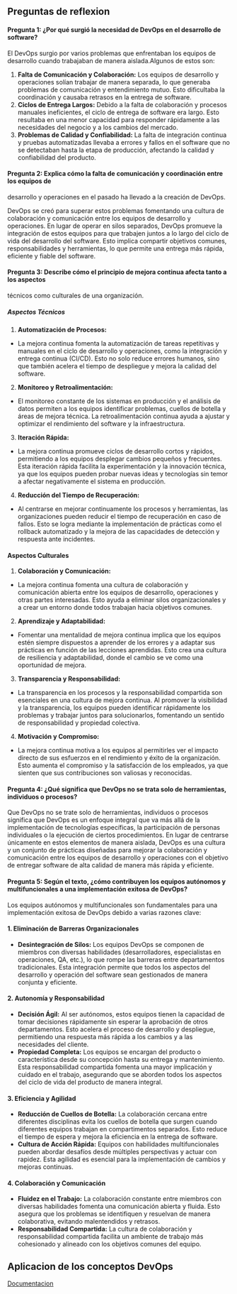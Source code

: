 ## Preguntas de reflexion

#### **Pregunta 1:** ¿Por qué surgió la necesidad de DevOps en el desarrollo de software?

El DevOps surgio por varios problemas que enfrentaban los equipos de desarrollo cuando trabajaban de manera aislada.Algunos de estos son:
   1. **Falta de Comunicación y Colaboración:** Los equipos de desarrollo y operaciones solían trabajar de manera separada, lo que generaba problemas de comunicación y entendimiento mutuo. Esto dificultaba la coordinación y causaba retrasos en la entrega de software.
  2. **Ciclos de Entrega Largos:** Debido a la falta de colaboración y procesos manuales ineficientes, el ciclo de entrega de software era largo. Esto resultaba en una menor capacidad para responder rápidamente a las necesidades del negocio y a los cambios del mercado.
  3. **Problemas de Calidad y Confiabilidad:** La falta de integración continua y pruebas automatizadas llevaba a errores y fallos en el software que no se detectaban hasta la etapa de producción, afectando la calidad y confiabilidad del producto.

#### **Pregunta 2:** Explica cómo la falta de comunicación y coordinación entre los equipos de
  desarrollo y operaciones en el pasado ha llevado a la creación de DevOps.


DevOps se creó para superar estos problemas fomentando una cultura de colaboración y comunicación entre los equipos de desarrollo y operaciones. En lugar de operar en silos separados, DevOps promueve la integración de estos equipos para que trabajen juntos a lo largo del ciclo de vida del desarrollo del software. Esto implica compartir objetivos comunes, responsabilidades y herramientas, lo que permite una entrega más rápida, eficiente y fiable del software.


#### **Pregunta 3:** Describe cómo el principio de mejora continua afecta tanto a los aspectos
  técnicos como culturales de una organización.

##### Aspectos Técnicos

1. **Automatización de Procesos:**
  - La mejora continua fomenta la automatización de tareas repetitivas y manuales en el ciclo de desarrollo y operaciones, como la integración y entrega continua (CI/CD). Esto no solo reduce errores humanos, sino que también acelera el tiempo de despliegue y mejora la calidad del software.

2. **Monitoreo y Retroalimentación:**
  - El monitoreo constante de los sistemas en producción y el análisis de datos permiten a los equipos identificar problemas, cuellos de botella y áreas de mejora técnica. La retroalimentación continua ayuda a ajustar y optimizar el rendimiento del software y la infraestructura.

3. **Iteración Rápida:**
  - La mejora continua promueve ciclos de desarrollo cortos y rápidos, permitiendo a los equipos desplegar cambios pequeños y frecuentes. Esta iteración rápida facilita la experimentación y la innovación técnica, ya que los equipos pueden probar nuevas ideas y tecnologías sin temor a afectar negativamente el sistema en producción.

4. **Reducción del Tiempo de Recuperación:**
  - Al centrarse en mejorar continuamente los procesos y herramientas, las organizaciones pueden reducir el tiempo de recuperación en caso de fallos. Esto se logra mediante la implementación de prácticas como el rollback automatizado y la mejora de las capacidades de detección y respuesta ante incidentes.

#### Aspectos Culturales

1. **Colaboración y Comunicación:**
  - La mejora continua fomenta una cultura de colaboración y comunicación abierta entre los equipos de desarrollo, operaciones y otras partes interesadas. Esto ayuda a eliminar silos organizacionales y a crear un entorno donde todos trabajan hacia objetivos comunes.

2. **Aprendizaje y Adaptabilidad:**
  - Fomentar una mentalidad de mejora continua implica que los equipos estén siempre dispuestos a aprender de los errores y a adaptar sus prácticas en función de las lecciones aprendidas. Esto crea una cultura de resiliencia y adaptabilidad, donde el cambio se ve como una oportunidad de mejora.

3. **Transparencia y Responsabilidad:**
  - La transparencia en los procesos y la responsabilidad compartida son esenciales en una cultura de mejora continua. Al promover la visibilidad y la transparencia, los equipos pueden identificar rápidamente los problemas y trabajar juntos para solucionarlos, fomentando un sentido de responsabilidad y propiedad colectiva.

4. **Motivación y Compromiso:**
  - La mejora continua motiva a los equipos al permitirles ver el impacto directo de sus esfuerzos en el rendimiento y éxito de la organización. Esto aumenta el compromiso y la satisfacción de los empleados, ya que sienten que sus contribuciones son valiosas y reconocidas.


#### **Pregunta 4:** ¿Qué significa que DevOps no se trata solo de herramientas, individuos o procesos?

Que DevOps no se trate solo de herramientas, individuos o procesos significa que DevOps es un enfoque integral que va más allá de la implementación de tecnologías específicas, la participación de personas individuales o la ejecución de ciertos procedimientos. En lugar de centrarse únicamente en estos elementos de manera aislada, DevOps es una cultura y un conjunto de prácticas diseñadas para mejorar la colaboración y comunicación entre los equipos de desarrollo y operaciones con el objetivo de entregar software de alta calidad de manera más rápida y eficiente.


#### **Pregunta 5:** Según el texto, ¿cómo contribuyen los equipos autónomos y multifuncionales a una implementación exitosa de DevOps?

Los equipos autónomos y multifuncionales son fundamentales para una implementación exitosa de DevOps debido a varias razones clave:

#### 1. Eliminación de Barreras Organizacionales
- **Desintegración de Silos:** Los equipos DevOps se componen de miembros con diversas habilidades (desarrolladores, especialistas en operaciones, QA, etc.), lo que rompe las barreras entre departamentos tradicionales. Esta integración permite que todos los aspectos del desarrollo y operación del software sean gestionados de manera conjunta y eficiente.

#### 2. Autonomía y Responsabilidad
- **Decisión Ágil:** Al ser autónomos, estos equipos tienen la capacidad de tomar decisiones rápidamente sin esperar la aprobación de otros departamentos. Esto acelera el proceso de desarrollo y despliegue, permitiendo una respuesta más rápida a los cambios y a las necesidades del cliente.
- **Propiedad Completa:** Los equipos se encargan del producto o característica desde su concepción hasta su entrega y mantenimiento. Esta responsabilidad compartida fomenta una mayor implicación y cuidado en el trabajo, asegurando que se aborden todos los aspectos del ciclo de vida del producto de manera integral.

#### 3. Eficiencia y Agilidad
- **Reducción de Cuellos de Botella:** La colaboración cercana entre diferentes disciplinas evita los cuellos de botella que surgen cuando diferentes equipos trabajan en compartimentos separados. Esto reduce el tiempo de espera y mejora la eficiencia en la entrega de software.
- **Cultura de Acción Rápida:** Equipos con habilidades multifuncionales pueden abordar desafíos desde múltiples perspectivas y actuar con rapidez. Esta agilidad es esencial para la implementación de cambios y mejoras continuas.

#### 4. Colaboración y Comunicación
- **Fluidez en el Trabajo:** La colaboración constante entre miembros con diversas habilidades fomenta una comunicación abierta y fluida. Esto asegura que los problemas se identifiquen y resuelvan de manera colaborativa, evitando malentendidos y retrasos.
- **Responsabilidad Compartida:** La cultura de colaboración y responsabilidad compartida facilita un ambiente de trabajo más cohesionado y alineado con los objetivos comunes del equipo.

## Aplicacion de los conceptos DevOps
[Documentacion](./devops_practice/dp.md)